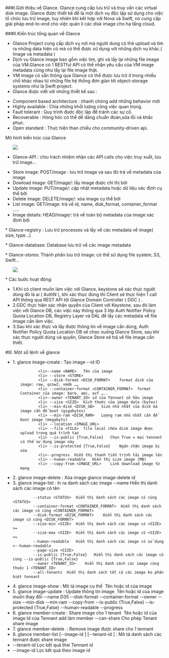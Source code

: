 ###I.Giới thiệu về Glance.
  Glance cung cấp lưu trữ và truy vấn các virtual disk image. Glance được thiết kế để là một dịch vụ độc lập sử dụng cho việc   tổ chức lưu trữ image, tuy nhiên khi kết hợp với Nova và Swift, nó cung cấp giải pháp end-to-end cho việc quản lí các disk   image cho hạ tầng cloud.

###II.Kiến trúc tổng quan về Glance
* Glance Project cung cấp dịch vụ nơi mà người dung có thẻ upload và tìm ra những data hiện có mà có thể được sử dụng với những dịch vụ khác.( Image và metadata )
* Dịch vụ Glance image bao gồm việc tìm, ghi và lấy lại những file image của VM.Glance có 1 RESTful API có thể nhận yêu cầu của VM image metadata cũng như lấy lại file image thật.
* VM image có sẵn thông qua Glance có thể được lưu trữ ở trong nhiều chỗ khác nhau từ những file hệ thống đơn giản tới object-storage systems như là Swift project.
* Glance được viết với những thiết kế sau :
<ul>
<li>Component based architecture : nhanh chóng add những behavior mới</li>
<li>Highly available : Chia những khối lượng công việc quan trọng.</li>
<li>Fault tolerant : Quy trình được độc lập để tránh các sự cố.</li>
<li>Recoverable : Hỏng hóc có thể dễ dàng chuẩn đoán,sửa lỗi và khắc phục.</li>
<li>Open standard : Thực hiện than chiếu cho community-driven api.</li>
</ul>
Mô hình kiến trúc của Glance

<ul>
<img src="http://ilearnstack.files.wordpress.com/2013/04/glance.png?w=300&h=300" >
</ul>

* Glance-API : chiu trách nhiệm nhận các API calls cho việc truy xuất, lưu trữ image...
<ul> 
<li> Store image: POST/image : lưu trữ image và sau đó trả về metadata của image</li>
<li> Dowload image: GET/image/<id>: lấy image được chỉ thị bởi <id> </li>
<li> Update image: PUT/image/<id>: cập nhật metadata hoặc dữ liệu xác định cụ thể bởi <image> </li>
<li> Delete image: DELETE/image/<id>: xóa image cụ thể bởi <id> </li>
<li> List image: GET/image: trả về id, name, disk_format, container_format …..</li>
<li> Image details: HEAD/image/<id>: trả về toàn bộ metadata của image xác định bởi <id></li>
</ul>
* Glance-registry : Lưu trữ processes và lấy về các metadata về image( size, type...)
<ul>
</ul>
* Glance-database: Database lưu trữ về các image metadata
<ul>
</ul>
* Glance-stores: Thành phần lưu trữ image: có thể sử dụng file system, S3, Swift...
<ul>
</ul>
<ul>
<img src="http://docs.openstack.org/developer/glance/_images/architecture.png" >
</ul>
* Các bước hoạt động:
<ul>
<li>1.Khi có client muốn làm việc với Glance, keystone sẽ xác thực người dùng đó là ai ( AuthN ), khi xác thực đúng thì Client sẽ thực hiện 1 call API thông qua REST API tới Glance Domain Controller ( DGC ) .</li>
<li>2.GDC thực hiện xác nhận quyền của Client với Keystone, sau đó làm việc với Glance DB, các việc này thông qua 3 lớp Auth  Notifier Policy Quota Location DB, Registry Layer và DAL để lấy các metadata về file image cần làm việc.</li>
<li>3.Sau khi xác thực và lấy được thông tin về image cần dùng, Auth  Notifier Policy Quota Location DB sẽ chọc xuống Glance Store, sau khi xác thực người dùng và quyền, Glance Store sẽ trả về file image cần thiết.</li>
</ul>
#III.	Một số lệnh về glance
<ul>
 
<li>1.	glance image-create : Tạo image	 --id <IMAGE_ID> ID
<ul>

			<li>--name <NAME>	Tên của image	
			<li> --store <STORE>		
			<li> --disk-format <DISK_FORMAT>	format disk của image: raw, qcow2, vmdk ……	
			<li> --container-format <CONTAINER_FORMAT>	format Container của image: bare, ami, ovf …..	
			<li>--owner <TENANT_ID>	id của Tennant sở hữu image	
			<li> --size <SIZE>	Kích thước của image data (bytes)	
			<li> --min-disk <DISK_GB>	Size nhỏ nhất của disk mà image cần để boot (gigabytes)	
			<li> --min-ram <DISK_RAM>	Lượng ram nhỏ nhất cần để boot image (megabyts)	
			<li> --location <IMAGE_URL>		
			<li> --file <FILE>	file local chứa disk image được upload trong quá trình tạo	
			<li> --is-public {True,False}	Chọn True = mọi tennant có thể sử dụng image này	
			<li> --is-protected {True,False}	Ngăn chặn image bị xóa	
			<li>--progress	Hiển thị thanh tiến trình tải image lên	
			<li> --human-readable	Hiển thị size image (MB)	
			<li> --copy-from <IMAGE_URL>	Link download image từ mạng	
</ul>
</li>					
<li>2.	glance image-delete : Xóa image	glance image-delete id<id image>	</li>	

<li>3.	glance image-list : In ra danh sách các image	 --name <NAME>	Hiển thị danh sách các image có tên <NAME>

			 --status <STATUS>	Hiển thị danh sách các image có cùng <STATUS>	
			 --container-format <CONTAINER_FORMAT>	Hiển thị danh sách các image có cùng <CONTAINER_FORMAT>	
			 --disk-format <DISK_FORMAT>	Hiển thị danh sách các image có cùng <DISK_FORMAT>	
			 --size-min <SIZE>	Hiển thị danh sách các image có <SIZE> >=	
			 --size-max <SIZE>	Hiển thị danh sách các image có <SIZE> <=	
			 --human-readable	Hiển thị danh sách các image có sử dụng <--human-readable	
			 --page-size <SIZE>		
			 --is-public {True,False}	Hiển thị danh sách các image có cùng --is-public {True,False}	
			 --owner <TENANT_ID>	Hiển thị danh sách các image cùng thuộc 1 <TENANT_ID>	
			 --all-tenants	Hiển thị danh sách tất cả các image ko phân biệt tennant	
<li>4.	glance image-show : Mô tả image cụ thể	<IMAGE>	Tên hoặc id của image	
<li>5.	glance image-update	: Update thông tin image	<IMAGE>	Tên hoặc id của image muốn thay đổi	
			 --name <NAME>D35		
			 --disk-format <DISK_FORMAT>		
			 --container-format <CONTAINER_FORMAT>		
			 --owner <TENANT_ID>		
			 --size <SIZE>		
			 --min-disk <DISK_GB>		
			 --min-ram <DISK_RAM>		
			 --copy-from <IMAGE_URL>		
			 --is-public {True,False}		
			 --is-protected {True,False}		
			 --human-readable		
			 --progress		
<li>6.	glance member-create	: Share image cho 1 tenant	<IMAGE>	Tên hoặc id của image	
			<TENANT_ID>	Id của Tennant add làm member	
			 --can-share	Cho phép Tenant share image	
<li>7.	glance member-delete <IMAGE> <TENANT_ID>	: Remove image được share cho 1 tennant			
<li>8.	glance member-list [--image-id <IMAGE_ID>] [--tenant-id <TENANT_ID>] : Mô tả danh sách các tennant được share image	
			<li>--tenant-id <TENANT_ID>	Lọc kết quả thei Tennant id	</li>
			<li> --image-id <IMAGE_ID>	Lọc kết quả theo image id	</li>


